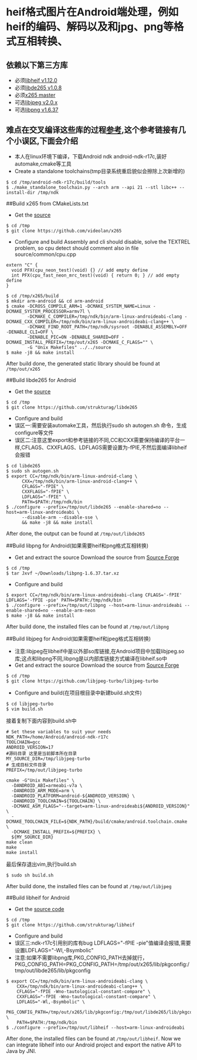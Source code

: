 # heif格式图片在Android端处理，例如heif的编码、解码以及和jpg、png等格式互相转换、
## 依赖以下第三方库
- 必须[libheif v1.12.0](https://github.com/strukturag/libheif)
- 必须[libde265 v1.0.8](https://github.com/strukturag/libde265)
- 必须[x265 master](https://github.com/videolan/x265)
- 可选[libjpeg v2.0.x](https://github.com/libjpeg-turbo/libjpeg-turbo)
- 可选[libpng v1.6.37](https://libpng.sourceforge.io/)
## 难点在交叉编译这些库的过程[参考](https://github.com/WanghongLin/miscellaneous/blob/master/docs/libheif4Android.md),这个参考链接有几个小误区,下面会介绍
- 本人在linux环境下编译，下载Android ndk android-ndk-r17c,装好automake,cmake等工具
- Create a standalone toolchains(tmp目录系统重启貌似会擦除上次新增的)
```
$ cd /tmp/android-ndk-r17c/build/tools
$ ./make_standalone_toolchain.py --arch arm --api 21 --stl libc++ --install-dir /tmp/ndk
```
##Build x265 from CMakeLists.txt
- Get the [source](https://github.com/videolan/x265)
```
$ cd /tmp
$ git clone https://github.com/videolan/x265
```
- Configure and build
Assembly and cli should disable, solve the TEXTREL problem, so cpu detect should comment also in file source/common/cpu.cpp
```
extern "C" {
  void PFX(cpu_neon_test)(void) {} // add empty define
  int PFX(cpu_fast_neon_mrc_test)(void) { return 0; } // add empty define
}
```
```
$ cd /tmp/x265/build
$ mkdir arm-android && cd arm-android
$ cmake -DCROSS_COMPILE_ARM=1 -DCMAKE_SYSTEM_NAME=Linux -DCMAKE_SYSTEM_PROCESSOR=armv7l \
        -DCMAKE_C_COMPILER=/tmp/ndk/bin/arm-linux-androideabi-clang -DCMAKE_CXX_COMPILER=/tmp/ndk/bin/arm-linux-androideabi-clang++ \
        -DCMAKE_FIND_ROOT_PATH=/tmp/ndk/sysroot -DENABLE_ASSEMBLY=OFF -DENABLE_CLI=OFF \
        -DENABLE_PIC=ON -DENABLE_SHARED=OFF -DCMAKE_INSTALL_PREFIX=/tmp/out/x265 -DCMAKE_C_FLAGS="" \
        -G "Unix Makefiles" ../../source
$ make -j8 && make install
```
After build done, the generated static library should be found at `/tmp/out/x265`

##Build libde265 for Android
- Get the [source](https://github.com/videolan/x265)
```
$ cd /tmp
$ git clone https://github.com/strukturag/libde265
```
- Configure and build
- 误区一:需要安装automake工具，然后执行sudo sh autogen.sh 命令，生成configure等文件
- 误区二:注意这里export和参考链接的不同,CC和CXX需要保持编译的平台一样,CFLAGS、CXXFLAGS、LDFLAGS需要设置为-fPIE,不然后面编译libheif会报错
```
$ cd libde265
$ sudo sh autogen.sh
$ export CC=/tmp/ndk/bin/arm-linux-android-clang \
      CXX=/tmp/ndk/bin/arm-linux-android-clang++ \
      CFLAGS="-fPIE" \
      CXXFLAGS="-fPIE" \
      LDFLAGS="-fPIE" \
      PATH=$PATH:/tmp/ndk/bin
$ ./configure --prefix=/tmp/out/libde265 --enable-shared=no --host=arm-linux-androideabi \
      --disable-arm --disable-sse \
      && make -j8 && make install
```
After done, the output can be found at `/tmp/out/libde265`

##Build libpng for Android(如果需要heif和png格式互相转换)
- Get and extract the source Download the source from [Source Forge](https://libpng.sourceforge.io/)
```
$ cd /tmp
$ tar Jxvf ~/Downloads/libpng-1.6.37.tar.xz
```
- Configure and build
```
$ export CC=/tmp/ndk/bin/arm-linux-androideabi-clang CFLAGS='-fPIE' LDFLAGS='-fPIE -pie' PATH=$PATH:/tmp/ndk/bin
$ ./configure --prefix=/tmp/out/libpng --host=arm-linux-androideabi --enable-shared=no --enable-arm-neon
$ make -j8 && make install
```
After build done, the installed files can be found at `/tmp/out/libpng`

##Build libjpeg for Android(如果需要heif和jpeg格式互相转换)
- 注意:libjpeg在libheif中是以外部so库链接,在Android项目中加载libjpeg.so库;这点和libpng不同,libpng是以内部库链接方式编译在libheif.so中
- Get and extract the source Download the source from [Source Forge](https://github.com/libjpeg-turbo/libjpeg-turbo)
```
$ cd /tmp
$ git clone https://github.com/libjpeg-turbo/libjpeg-turbo
```
- Configure and build(在项目根目录中新建build.sh文件)
```
$ cd libjpeg-turbo
$ vim build.sh
```
接着复制下面内容到build.sh中
```
# Set these variables to suit your needs
NDK_PATH=/home/Android/android-ndk-r17c
TOOLCHAIN=gcc
ANDROID_VERSION=17
#源码目录 这里是当前脚本所在目录
MY_SOURCE_DIR=/tmp/libjpeg-turbo
# 生成目标文件目录
PREFIX=/tmp/out/libjpeg-turbo

cmake -G"Unix Makefiles" \
  -DANDROID_ABI=armeabi-v7a \
  -DANDROID_ARM_MODE=arm \
  -DANDROID_PLATFORM=android-${ANDROID_VERSION} \
  -DANDROID_TOOLCHAIN=${TOOLCHAIN} \
  -DCMAKE_ASM_FLAGS="--target=arm-linux-androideabi${ANDROID_VERSION}" \
  -DCMAKE_TOOLCHAIN_FILE=${NDK_PATH}/build/cmake/android.toolchain.cmake \
  -DCMAKE_INSTALL_PREFIX=${PREFIX} \
  ${MY_SOURCE_DIR}
make clean
make
make install
```
最后保存退出vim,执行build.sh
```
$ sudo sh build.sh
```

After build done, the installed files can be found at `/tmp/out/libjpeg`

##Build libheif for Android
- Get the [source code](https://github.com/strukturag/libheif)
```
$ cd /tmp
$ git clone https://github.com/strukturag/libheif
```
- Configure and build
- 误区三:ndk-r17c引用别的库有bug LDFLAGS="-fPIE -pie"值编译会报错,需要设置LDFLAGS="-Wl,-Bsymbolic"
- 注意:如果不需要libpng库,PKG_CONFIG_PATH去掉就行，PKG_CONFIG_PATH=PKG_CONFIG_PATH=/tmp/out/x265/lib/pkgconfig:/tmp/out/libde265/lib/pkgconfig
```
$ export CC=/tmp/ndk/bin/arm-linux-androideabi-clang \
    CXX=/tmp/ndk/bin/arm-linux-androideabi-clang++ \
    CFLAGS="-fPIE -Wno-tautological-constant-compare" \
    CXXFLAGS="-fPIE -Wno-tautological-constant-compare" \
    LDFLAGS="-Wl,-Bsymbolic" \
    PKG_CONFIG_PATH=/tmp/out/x265/lib/pkgconfig:/tmp/out/libde265/lib/pkgconfig:/tmp/out/libpng/lib/pkgconfig \
    PATH=$PATH:/tmp/ndk/bin
$ ./configure --prefix=/tmp/out/libheif --host=arm-linux-androideabi
```
After done, the installed files can be found at `/tmp/out/libheif`.
Now we can integrate libheif into our Android project and export the native API to Java by JNI.